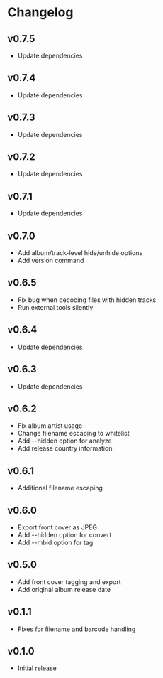 # Changelog

## v0.7.5

- Update dependencies

## v0.7.4

- Update dependencies

## v0.7.3

- Update dependencies

## v0.7.2

- Update dependencies

## v0.7.1

- Update dependencies

## v0.7.0

- Add album/track-level hide/unhide options
- Add version command

## v0.6.5

- Fix bug when decoding files with hidden tracks
- Run external tools silently

## v0.6.4

- Update dependencies

## v0.6.3

- Update dependencies

## v0.6.2

- Fix album artist usage
- Change filename escaping to whitelist
- Add --hidden option for analyze
- Add release country information

## v0.6.1

- Additional filename escaping

## v0.6.0

- Export front cover as JPEG
- Add --hidden option for convert
- Add --mbid option for tag

## v0.5.0

- Add front cover tagging and export
- Add original album release date

## v0.1.1

- Fixes for filename and barcode handling

## v0.1.0

- Initial release
